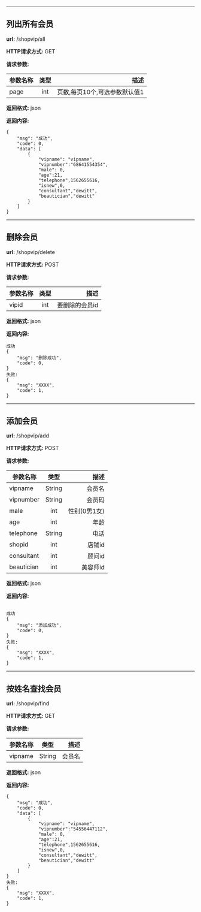
-------


## 列出所有会员

**url:** /shopvip/all

**HTTP请求方式:** GET

**请求参数:**

参数名称|类型|描述
---|:--:|---:
page|int|页数,每页10个,可选参数默认值1

**返回格式:** json

**返回内容:**
```
{
    "msg": "成功",
    "code": 0,
    "data": [
        {
            "vipname": "vipname",
            "vipnumber":"68641554354",
            "male": 0,
            "age":21,
            "telephone",1562655616,
            "isnew",0,
            "consultant","dewitt",
            "beautician","dewitt"
        }
    ]
}

```


-------


## 删除会员

**url:** /shopvip/delete

**HTTP请求方式:** POST

**请求参数:**

参数名称|类型|描述
---|:--:|---:
vipid|int|要删除的会员id

**返回格式:** json

**返回内容:**
```
成功
{
    "msg": "删除成功",
    "code": 0,
}
失败:
{
    "msg": "XXXX",
    "code": 1,
}

```


-------


## 添加会员

**url:** /shopvip/add

**HTTP请求方式:** POST

**请求参数:**

参数名称|类型|描述
---|:--:|---:
vipname|String|会员名
vipnumber|String|会员码
male|int|性别(0男1女)
age|int|年龄
telephone|String|电话
shopid|int|店铺id
consultant|int|顾问id
beautician|int|美容师id

**返回格式:** json

**返回内容:**
```

成功
{
    "msg": "添加成功",
    "code": 0,
}
失败:
{
    "msg": "XXXX",
    "code": 1,
}

```

-------


## 按姓名查找会员

**url:** /shopvip/find

**HTTP请求方式:** GET

**请求参数:**

参数名称|类型|描述
---|:--:|---:
vipname|String|会员名

**返回格式:** json

**返回内容:**
```
{
    "msg": "成功",
    "code": 0,
    "data": [
        {
            "vipname": "vipname",
            "vipnumber":"54556447112",
            "male": 0,
            "age":21,
            "telephone",1562655616,
            "isnew",0,
            "consultant","dewitt",
            "beautician","dewitt"
        }
    ]
}
失败:
{
    "msg": "XXXX",
    "code": 1,
}

```

